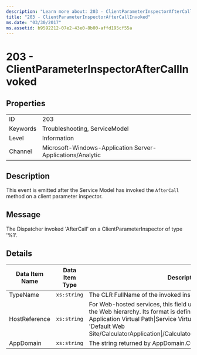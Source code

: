 ```yaml
---
description: "Learn more about: 203 - ClientParameterInspectorAfterCallInvoked"
title: "203 - ClientParameterInspectorAfterCallInvoked"
ms.date: "03/30/2017"
ms.assetid: b9592212-07e2-43e0-8b00-affd195cf55a
---
```

# 203 - ClientParameterInspectorAfterCallInvoked

## Properties  
  
|||  
|-|-|  
|ID|203|  
|Keywords|Troubleshooting, ServiceModel|  
|Level|Information|  
|Channel|Microsoft-Windows-Application Server-Applications/Analytic|  
  
## Description  

 This event is emitted after the Service Model has invoked the `AfterCall` method on a client parameter inspector.  
  
## Message  

 The Dispatcher invoked 'AfterCall' on a ClientParameterInspector of type '%1'.  
  
## Details  
  
|Data Item Name|Data Item Type|Description|  
|--------------------|--------------------|-----------------|  
|TypeName|`xs:string`|The CLR FullName of the invoked inspector's type.|  
|HostReference|`xs:string`|For Web-hosted services, this field uniquely identifies the service in the Web hierarchy. Its format is defined as 'Web Site Name Application Virtual Path&#124;Service Virtual Path&#124;ServiceName'. Example: 'Default Web Site/CalculatorApplication&#124;/CalculatorService.svc&#124;CalculatorService'.|  
|AppDomain|`xs:string`|The string returned by AppDomain.CurrentDomain.FriendlyName.|
